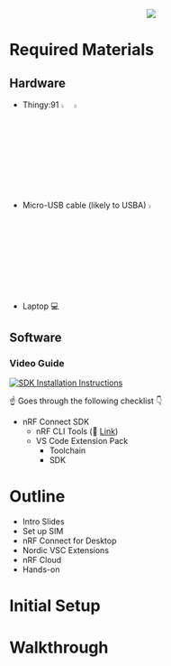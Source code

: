 <p align="center">
  <img src="https://github.com/droidecahedron/crowd-supply-2024/assets/63935881/87097c00-54b2-45a6-8a33-311280c2a21f">
</p>

# Required Materials
## Hardware
- Thingy:91 <img src="https://github.com/droidecahedron/crowd-supply-2024/assets/63935881/2f0c115a-7909-4bda-8d90-6a85aa579ebf" width=4% height=4%> <img src="https://github.com/droidecahedron/crowd-supply-2024/assets/63935881/b1be92a2-11c2-48ad-bf37-a4dfbbcf07ac" width=4% height=4%>

- Micro-USB cable (likely to USBA)
  <img src="https://github.com/droidecahedron/crowd-supply-2024/assets/63935881/c5b5e36f-6911-4b33-af32-0ccff6381a3d" width=4% height=4%>
  
- Laptop 💻
## Software
### Video Guide
[![SDK Installation Instructions](https://img.youtube.com/vi/EAJdOqsL9m8/0.jpg)](https://www.youtube.com/watch?v=EAJdOqsL9m8)

☝️ Goes through the following checklist 👇
- nRF Connect SDK
    - nRF CLI Tools (🔗 [Link](https://www.nordicsemi.com/Products/Development-tools/nRF-Command-Line-Tools/Download?lang=en#infotabs))
    - VS Code Extension Pack
        - Toolchain
        - SDK


# Outline
  - Intro Slides
  - Set up SIM
  - nRF Connect for Desktop
  - Nordic VSC Extensions
  - nRF Cloud
  - Hands-on

# Initial Setup


# Walkthrough

